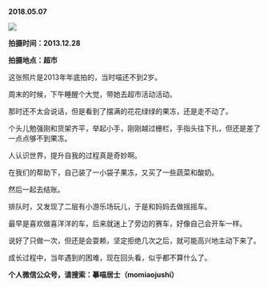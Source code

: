 
          
            
**2018.05.07**



![](//upload-images.jianshu.io/upload_images/51001-89b723800cc2b75d.jpg)




**拍摄时间：2013.12.28**

**拍摄地点：超市**

这张照片是2013年年底拍的，当时喵还不到2岁。

周末的时候，下午睡醒个大觉，带她去超市活动活动。

那时还不太会说话，但是看到了摆满的花花绿绿的果冻，还是走不动了。

个头儿勉强刚和货架齐平，举起小手，刚刚越过栅栏，手指头往下扎，但还是差了一点点够不到果冻。

人认识世界，提升自我的过程真是奇妙啊。

在我们的帮助下，自己装了一小袋子果冻，又买了一些蔬菜和酸奶。

然后一起去结账。

排队时，又发现了二层有小游乐场玩儿，于是和妈妈去做摇摇车。

最早是喜欢做喜洋洋的车，后来就迷上了旁边的赛车，好像自己会开车一样。

说好了只做一次，但还是会耍赖，坚定拒绝几次之后，就可能高兴地主动下来了。

成长过程中，当年遇到的困难，现在回头看，似乎都不算什么了。


**个人微信公众号，请搜索：摹喵居士（momiaojushi）**

          
        